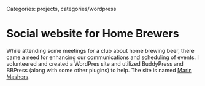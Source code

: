 Categories: projects, categories/wordpress

# Social website for Home Brewers

While attending some meetings for a club about home brewing beer, there came a need for enhancing our communications and scheduling of events. I volunteered and created a WordPres site and utilized BuddyPress and BBPress (along with some other plugins) to help. The site is named [Marin Mashers](http://marinmashers.com).